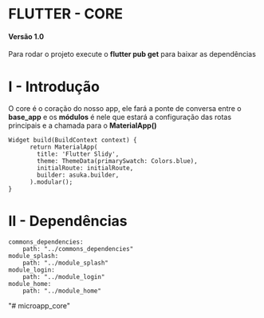 
# FLUTTER - CORE

#### Versão 1.0
Para rodar o projeto execute o **flutter pub get** para baixar as dependências

# I - Introdução

O core é o coração do nosso app, ele fará a ponte de conversa entre o **base_app** e os **módulos** é nele que estará a configuração das rotas principais e a chamada para o **MaterialApp()**

    Widget build(BuildContext context) {
	      return MaterialApp(
	        title: 'Flutter Slidy',
	        theme: ThemeData(primarySwatch: Colors.blue),
	        initialRoute: initialRoute,
	        builder: asuka.builder,
	      ).modular();
    }


# II - Dependências 

    commons_dependencies:
    	path: "../commons_dependencies"
    module_splash:
    	path: "../module_splash"
    module_login:
    	path: "../module_login"    
    module_home:
    	path: "../module_home"    

"# microapp_core" 
